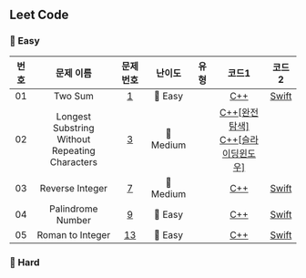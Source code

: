 ## Leet Code

### 🥉 Easy

|  번호  |  문제 이름  |  문제 번호  |  난이도  |  유형  |  코드1  |  코드2  |
| :-----: | :-----: | :-----: | :-----: | :-----: | :-----: | :-----: |
| 01 | Two Sum | [1](https://leetcode.com/problems/two-sum/) | 🥉 Easy | | [C++](./Leetcode/easy/1_Two_Sum.cpp) | [Swift](./Leetcode/easy/1_Two_Sum.swift) |
| 02 | Longest Substring Without<br> Repeating Characters | [3](https://leetcode.com/problems/longest-substring-without-repeating-characters/) | 🥈 Medium | | [C++[완전탐색]](./Leetcode/medium/3_1.cpp)<br>[C++[슬라이딩윈도우]](./Leetcode/medium/3_2.cpp) |  |
| 03 | Reverse Integer | [7](https://leetcode.com/problems/reverse-integer/) | 🥈 Medium | | [C++](./Leetcode/medium/7.cpp) | [Swift](./Leetcode/medium/7.swift) |
| 04 | Palindrome Number | [9](https://leetcode.com/problems/palindrome-number/) | 🥉 Easy | | [C++](./Leetcode/easy/9.cpp) | [Swift](./Leetcode/easy/9.swift) |
| 05 | Roman to Integer | [13](https://leetcode.com/problems/roman-to-integer/) | 🥉 Easy | | [C++](./Leetcode/easy/13.cpp) | [Swift](./Leetcode/easy/13.swift) |

### 🥇 Hard

